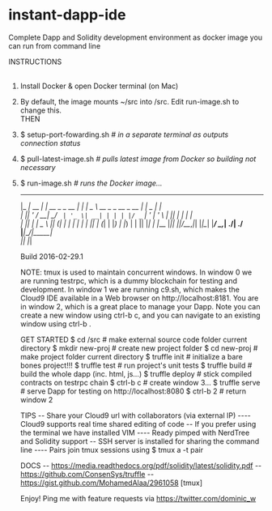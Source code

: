 # instant-dapp-ide
Complete Dapp and Solidity development environment as docker image you can run from command line

INSTRUCTIONS  
&nbsp;  
1) Install Docker & open Docker terminal (on Mac)  
2) By default, the image mounts ~/src into /src. Edit run-image.sh to change this.  
THEN  
3) $ setup-port-fowarding.sh    *# in a separate terminal as outputs connection status*  
4) $ pull-latest-image.sh       *# pulls latest image from Docker so building not necessary*  
5) $ run-image.sh               *# runs the Docker image...*  

     ___           _              _     ____                      ___ ____  _____   
    |_ _|_ __  ___| |_ __ _ _ __ | |_  |  _ \  __ _ _ __  _ __   |_ _|  _ \| ____|  
     | || '_ \/ __| __/ _` | '_ \| __| | | | |/ _` | '_ \| '_ \   | || | | |  _|  
     | || | | \__ \ || (_| | | | | |_  | |_| | (_| | |_) | |_) |  | || |_| | |___ 
    |___|_| |_|___/\__\__,_|_| |_|\__| |____/ \__,_| .__/| .__/  |___|____/|_____|  
                                                   |_|   |_|                      
    
     Build 2016-02-29.1

     NOTE: tmux is used to maintain concurrent windows. In window 0 we are running
     testrpc, which is a dummy blockchain for testing and development. In window 1
     we are running c9.sh, which makes the Cloud9 IDE available in a Web browser
     on http://localhost:8181. You are in window 2, which is a great place to
     manage your Dapp. Note you can create a new window using ctrl-b c, and you
     can navigate to an existing window using ctrl-b <window>.

     GET STARTED
     $ cd /src                # make external source code folder current directory
     $ mkdir new-proj         # create new project folder
     $ cd new-proj            # make project folder current directory
     $ truffle init           # initialize a bare bones project!!!
     $ truffle test           # run project's unit tests
     $ truffle build          # build the whole dapp (inc. html, js...)
     $ truffle deploy         # stick compiled contracts on testrpc chain
     $ ctrl-b c               # create window 3...
     $ truffle serve          # serve Dapp for testing on http://localhost:8080
     $ ctrl-b 2               # return window 2

     TIPS
     -- Share your Cloud9 url with collaborators (via external IP)
     ---- Cloud9 supports real time shared editing of code
     -- If you prefer using the terminal we have installed VIM
     ---- Ready pimped with NerdTree and Solidity support
     -- SSH server is installed for sharing the command line
     ---- Pairs join tmux sessions using $ tmux a -t pair

     DOCS
     -- https://media.readthedocs.org/pdf/solidity/latest/solidity.pdf
     -- https://github.com/ConsenSys/truffle
     -- https://gist.github.com/MohamedAlaa/2961058 [tmux]
     
     Enjoy! Ping me with feature requests via https://twitter.com/dominic_w
